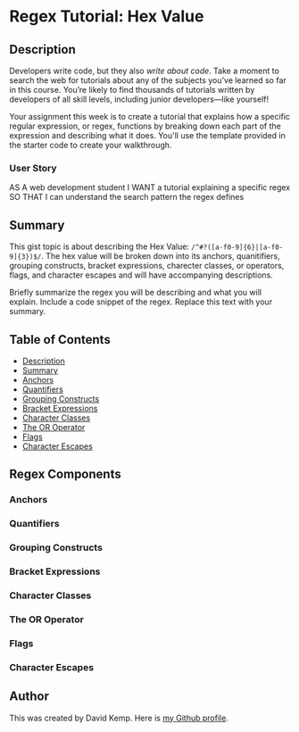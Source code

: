# Regex Tutorial: Hex Value

## Description
Developers write code, but they also *write about code*. Take a moment to search the web for tutorials about any of the subjects you’ve learned so far in this course. You’re likely to find thousands of tutorials written by developers of all skill levels, including junior developers&mdash;like yourself!

Your assignment this week is to create a tutorial that explains how a specific regular expression, or regex, functions by breaking down each part of the expression and describing what it does. You'll use the template provided in the starter code to create your walkthrough.

### User Story
AS A web development student I WANT a tutorial explaining a specific regex
SO THAT I can understand the search pattern the regex defines

## Summary
This gist topic is about describing the Hex Value: `/^#?([a-f0-9]{6}|[a-f0-9]{3})$/`.  The hex value will be broken down into its anchors, quanitifiers, grouping constructs, bracket expressions, charecter classes, or operators, flags, and character escapes and will have accompanying descriptions.  

Briefly summarize the regex you will be describing and what you will explain. Include a code snippet of the regex. Replace this text with your summary.

## Table of Contents
- [Description](#description)
- [Summary](#summary)
- [Anchors](#anchors)
- [Quantifiers](#quantifiers)
- [Grouping Constructs](#grouping-constructs)
- [Bracket Expressions](#bracket-expressions)
- [Character Classes](#character-classes)
- [The OR Operator](#the-or-operator)
- [Flags](#flags)
- [Character Escapes](#character-escapes)

## Regex Components

### Anchors

### Quantifiers

### Grouping Constructs

### Bracket Expressions

### Character Classes

### The OR Operator

### Flags

### Character Escapes

## Author

This was created by David Kemp. Here is [my Github profile](https://github.com/okdavekk).

